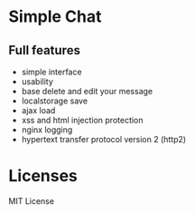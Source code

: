 # Simple Chat


## Full features

- simple interface
- usability
- base delete and edit your message
- localstorage save
- ajax load
- xss and html injection protection
- nginx logging
- hypertext transfer protocol version 2 (http2)

# Licenses

MIT License
